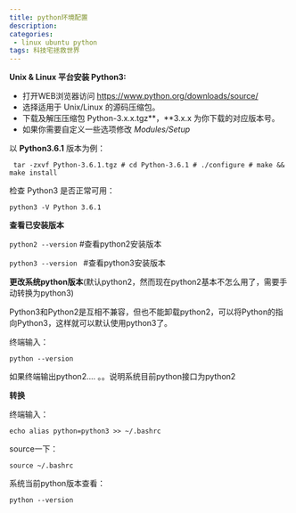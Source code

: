 ```yaml
---
title: python环境配置 
description:             
categories:
 - linux ubuntu python
tags: 科技宅拯救世界
---
```


**Unix & Linux 平台安装 Python3:**

- 打开WEB浏览器访问 https://www.python.org/downloads/source/
- 选择适用于 Unix/Linux 的源码压缩包。
- 下载及解压压缩包  Python-3.x.x.tgz**，**3.x.x 为你下载的对应版本号。
- 如果你需要自定义一些选项修改 *Modules/Setup*

以 **Python3.6.1** 版本为例：

` tar -zxvf Python-3.6.1.tgz # cd Python-3.6.1 # ./configure # make && make install`

检查 Python3 是否正常可用：

`python3 -V Python 3.6.1`





**查看已安装版本**

`python2 --version`   		#查看python2安装版本

`python3 --version `  		#查看python3安装版本



**更改系统python版本**(默认python2，然而现在python2基本不怎么用了，需要手动转换为python3)

  Python3和Python2是互相不兼容，但也不能卸载python2，可以将Python的指向Python3，这样就可以默认使用python3了。

终端输入：

`python --version`

如果终端输出python2.... 。。说明系统目前python接口为python2



**转换**

终端输入：

`echo alias python=python3 >> ~/.bashrc`

source一下：

`source ~/.bashrc`

系统当前python版本查看：

`python --version`

























